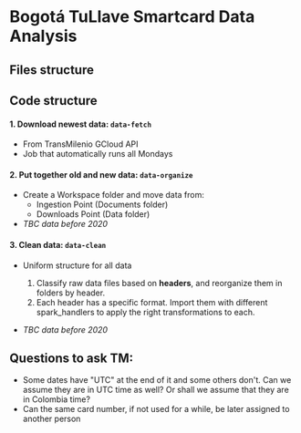 # Bogotá TuLlave Smartcard Data Analysis

## Files structure

## Code structure
#### 1. Download newest data: `data-fetch`
  - From TransMilenio GCloud API
  - Job that automatically runs all Mondays
#### 2. Put together old and new data: `data-organize`
  - Create a Workspace folder and move data from:
    - Ingestion Point (Documents folder)
    - Downloads Point (Data folder)
  - _TBC data before 2020_
#### 3. Clean data: `data-clean`
- Uniform structure for all data
  1. Classify raw data files based on **headers**, and reorganize them in folders by header.
  2. Each header has a specific format. Import them with different spark_handlers to apply the right transformations to each.

 - _TBC data before 2020_



 
## Questions to ask TM: 
- Some dates have "UTC" at the end of it and some others don't. Can we assume they are in UTC time as well? Or shall we assume that they are in Colombia time?
- Can the same card number, if not used for a while, be later assigned to another person